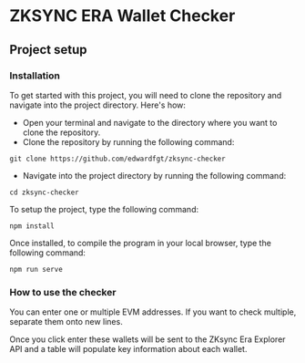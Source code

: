# ZKSYNC ERA Wallet Checker

## Project setup

### Installation
To get started with this project, you will need to clone the repository and navigate into the project directory. Here's how:

- Open your terminal and navigate to the directory where you want to clone the repository.
- Clone the repository by running the following command:

```
git clone https://github.com/edwardfgt/zksync-checker
```
- Navigate into the project directory by running the following command:
```
cd zksync-checker
```

To setup the project, type the following command:
```
npm install
```

Once installed, to compile the program in your local browser, type the following command:

```
npm run serve
```

### How to use the checker

You can enter one or multiple EVM addresses. If you want to check multiple, separate them onto new lines.

Once you click enter these wallets will be sent to the ZKsync Era Explorer API and a table will populate key information about each wallet.